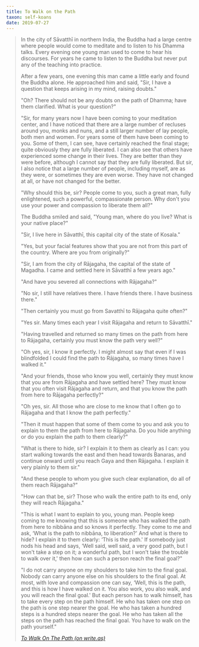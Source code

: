 ```yaml
---
title: To Walk on the Path
taxon: self-koans
date: 2019-07-27
---
```


> In the city of Sāvatthī in northern India, the Buddha had a large
> centre where people would come to meditate and to listen to his Dhamma
> talks. Every evening one young man used to come to hear his
> discourses. For years he came to listen to the Buddha but never put
> any of the teaching into practice.
> 
> After a few years, one evening this man came a little early and found
> the Buddha alone. He approached him and said, "Sir, I have a question
> that keeps arising in my mind, raising doubts."
> 
> "Oh? There should not be any doubts on the path of Dhamma; have them
> clarified. What is your question?"
> 
> "Sir, for many years now I have been coming to your meditation center,
> and I have noticed that there are a large number of recluses around
> you, monks and nuns, and a still larger number of lay people, both men
> and women. For years some of them have been coming to you. Some of
> them, I can see, have certainly reached the final stage; quite
> obviously they are fully liberated. I can also see that others have
> experienced some change in their lives. They are better than they were
> before, although I cannot say that they are fully liberated. But sir,
> I also notice that a large number of people, including myself, are as
> they were, or sometimes they are even worse. They have not changed at
> all, or have not changed for the better.
> 
> "Why should this be, sir? People come to you, such a great man, fully
> enlightened, such a powerful, compassionate person. Why don't you use
> your power and compassion to liberate them all?"
> 
> The Buddha smiled and said, "Young man, where do you live? What is
> your native place?"
> 
> "Sir, I live here in Sāvatthī, this capital city of the state of
> Kosala."
> 
> "Yes, but your facial features show that you are not from this part of
> the country. Where are you from originally?"
> 
> "Sir, I am from the city of Rājagaha, the capital of the state of
> Magadha. I came and settled here in Sāvatthī a few years ago."
> 
> "And have you severed all connections with Rājagaha?"
> 
> "No sir, I still have relatives there. I have friends there. I have
> business there."
> 
> "Then certainly you must go from Savatthī to Rājagaha quite often?"
> 
> "Yes sir. Many times each year I visit Rājagaha and return to
> Sāvatthī."
> 
> "Having travelled and returned so many times on the path from here to
> Rājagaha, certainly you must know the path very well?"
> 
> "Oh yes, sir, I know it perfectly. I might almost say that even if I
> was blindfolded I could find the path to Rājagaha, so many times have
> I walked it."
> 
> "And your friends, those who know you well, certainly they must know
> that you are from Rājagaha and have settled here? They must know that
> you often visit Rājagaha and return, and that you know the path from
> here to Rājagaha perfectly?"
> 
> "Oh yes, sir. All those who are close to me know that I often go to
> Rājagaha and that I know the path perfectly."
> 
> "Then it must happen that some of them come to you and ask you to
> explain to them the path from here to Rājagaha. Do you hide anything
> or do you explain the path to them clearly?"
> 
> "What is there to hide, sir? I explain it to them as clearly as I can:
> you start walking towards the east and then head towards Banaras, and
> continue onward until you reach Gaya and then Rājagaha. I explain it
> very plainly to them sir."
> 
> "And these people to whom you give such clear explanation, do all of
> them reach Rājagaha?"
> 
> "How can that be, sir? Those who walk the entire path to its end, only
> they will reach Rājagaha."
> 
> "This is what I want to explain to you, young man. People keep coming
> to me knowing that this is someone who has walked the path from here
> to nibbāna and so knows it perfectly. They come to me and ask, ‘What
> is the path to nibbāna, to liberation?' And what is there to hide? I
> explain it to them clearly: ‘This is the path.' If somebody just nods
> his head and says, ‘Well said, well said, a very good path, but I
> won't take a step on it; a wonderful path, but I won't take the
> trouble to walk over it,' then how can such a person reach the final
> goal?"
> 
> "I do not carry anyone on my shoulders to take him to the final
> goal. Nobody can carry anyone else on his shoulders to the final
> goal. At most, with love and compassion one can say, ‘Well, this is
> the path, and this is how I have walked on it. You also work, you also
> walk, and you will reach the final goal.' But each person has to walk
> himself, has to take every step on the path himself. He who has taken
> one step on the path is one step nearer the goal. He who has taken a
> hundred steps is a hundred steps nearer the goal. He who has taken all
> the steps on the path has reached the final goal. You have to walk on
> the path yourself."
> 
> <cite>[To Walk On The Path (on write.as)](https://write.as/mya249cn84nosg9r)</cite>
